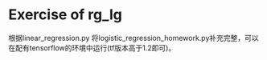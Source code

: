 # Exercise of rg_lg

根据linear_regression.py 将logistic_regression_homework.py补充完整，可以在配有tensorflow的环境中运行(tf版本高于1.2即可)。
